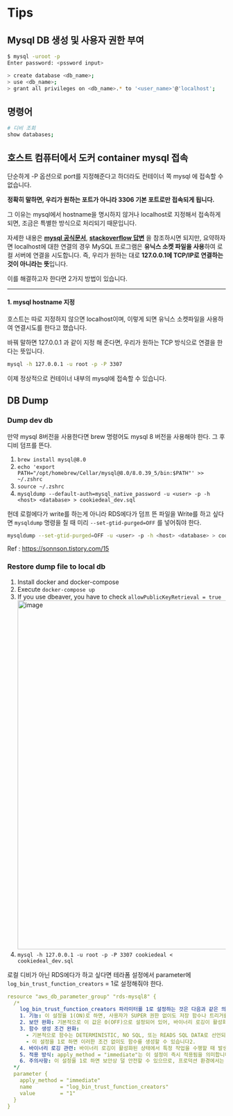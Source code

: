 # Tips

## Mysql DB 생성 및 사용자 권한 부여

```sh
$ mysql -uroot -p
Enter password: <pssword input>

> create database <db_name>;
> use <db_name>;
> grant all privileges on <db_name>.* to '<user_name>'@'localhost';
```

## 명령어

```sh
# 디비 조회
show databases;
```

## 호스트 컴퓨터에서 도커 container mysql 접속

단순하게 -P 옵션으로 port를 지정해준다고 하더라도 컨테이너 쪽 mysql 에 접속할 수 없습니다.  

**정확히 말하면, 우리가 원하는 포트가 아니라 3306 기본 포트로만 접속되게 됩니다.** 

그 이유는 mysql에서 hostname을 명시하지 않거나 localhost로 지정해서 접속하게 되면, 조금은 특별한 방식으로 처리되기 때문입니다.

자세한 내용은 **[mysql 공식문서](https://dev.mysql.com/doc/refman/5.7/en/connecting.html)**, **[stackoverflow 답변](https://stackoverflow.com/questions/50160128/why-wont-mysql-client-use-the-port-i-specify)** 을 참조하시면 되지만,
요약하자면 localhost에 대한 연결의 경우 MySQL 프로그램은 **유닉스 소켓 파일을 사용**하여 로컬 서버에 연결을 시도합니다.
즉, 우리가 원하는 대로 **127.0.0.1에 TCP/IP로 연결하는 것이 아니라는 뜻**입니다. 

이를 해결하고자 한다면 2가지 방법이 있습니다. 

------

#### **1. mysql hostname 지정**

호스트는 따로 지정하지 않으면 localhost이며, 이렇게 되면 유닉스 소켓파일을 사용하여 연결시도를 한다고 했습니다.

바꿔 말하면 127.0.0.1 과 같이 지정 해 준다면, 우리가 원하는 TCP 방식으로 연결을 한다는 뜻입니다.

```bash
mysql -h 127.0.0.1 -u root -p -P 3307
```

이제 정상적으로 컨테이너 내부의 mysql에 접속할 수 있습니다.

## DB Dump

### Dump dev db

만약 mysql 8버전을 사용한다면 brew 명령어도 mysql 8 버전을 사용해야 한다. 그 후 디비 덤프를 뜬다.

1. `brew install mysql@8.0`
2. `echo 'export PATH="/opt/homebrew/Cellar/mysql@8.0/8.0.39_5/bin:$PATH"' >> ~/.zshrc`
3. `source ~/.zshrc`
4. `mysqldump --default-auth=mysql_native_password -u <user> -p -h <host> <database> > cookiedeal_dev.sql`

헌데 로컬에다가 write를 하는게 아니라 RDS에다가 덤프 뜬 파일을 Write를 하고 싶다면 `mysqldump` 명령을 칠 때 미리 `--set-gtid-purged=OFF` 를 넣어줘야 한다.

```bash
mysqldump --set-gtid-purged=OFF -u <user> -p -h <host> <database> > cookiedeal_dev.sql
```

Ref : https://sonnson.tistory.com/15

### Restore dump file to local db

1. Install docker and docker-compose
2. Execute `docker-compose up`
3. If you use dbeaver, you have to check `allowPublicKeyRetrieval = true`
   <img width="804" alt="image" src="https://github.com/user-attachments/assets/a2d05442-6e7d-4f74-a7ff-caa6f01db581">
4. `mysql -h 127.0.0.1 -u root -p -P 3307 cookiedeal < cookiedeal_dev.sql`

로컬 디비가 아닌 RDS에다가 하고 싶다면 테라폼 설정에서 parameter에 `log_bin_trust_function_creators` = 1로 설정해줘야 한다.

```yaml
resource "aws_db_parameter_group" "rds-mysql8" {
  /*
    log_bin_trust_function_creators 파라미터를 1로 설정하는 것은 다음과 같은 의미를 갖습니다:
    1. 기능: 이 설정을 1(ON)로 하면, 사용자가 SUPER 권한 없이도 저장 함수나 트리거를 생성할 수 있게 됩니다.
    2. 보안 완화: 기본적으로 이 값은 0(OFF)으로 설정되어 있어, 바이너리 로깅이 활성화된 상태에서 함수나 트리거 생성 시 보안 제한이 있습니다. 1로 설정하면 이러한 제한이 완화됩니다2.
    3. 함수 생성 조건 완화:
      - 기본적으로 함수는 DETERMINISTIC, NO SQL, 또는 READS SQL DATA로 선언되어야 합니다.
      - 이 설정을 1로 하면 이러한 조건 없이도 함수를 생성할 수 있습니다2.
    4. 바이너리 로깅 관련: 바이너리 로깅이 활성화된 상태에서 특정 작업을 수행할 때 발생하는 제한을 완화합니다12.
    5. 적용 방식: apply_method = "immediate"는 이 설정이 즉시 적용됨을 의미합니다. 데이터베이스 재시작 없이 바로 적용됩니다3.
    6. 주의사항: 이 설정을 1로 하면 보안상 덜 안전할 수 있으므로, 프로덕션 환경에서는 신중히 적용해야 합니다2.
  */
  parameter {
    apply_method = "immediate"
    name         = "log_bin_trust_function_creators"
    value        = "1"
  }
}
```

